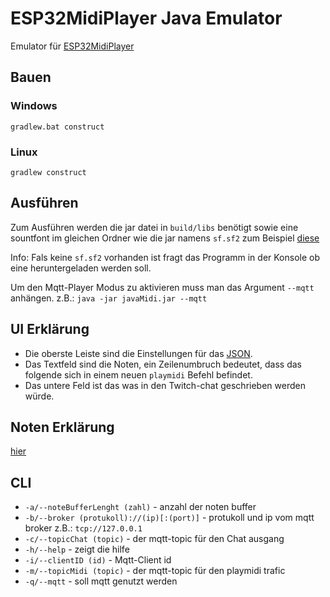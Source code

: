 # ESP32MidiPlayer Java Emulator

Emulator für [ESP32MidiPlayer](https://github.com/ProjektionTV/Esp32MidiPlayer)

## Bauen

### Windows
`gradlew.bat construct`
### Linux
`gradlew construct`

## Ausführen
Zum Ausführen werden die jar datei in `build/libs` benötigt sowie eine sountfont im gleichen Ordner wie die jar namens `sf.sf2` zum Beispiel [diese](https://member.keymusician.com/Member/FluidR3_GM/FluidR3_GM.zip) 

Info: Fals keine `sf.sf2` vorhanden ist fragt das Programm in der Konsole ob eine heruntergeladen werden soll.

Um den Mqtt-Player Modus zu aktivieren muss man das Argument `--mqtt` anhängen. z.B.: `java -jar javaMidi.jar --mqtt`

## UI Erklärung

* Die oberste Leiste sind die Einstellungen für das [JSON](https://github.com/ProjektionTV/Esp32MidiPlayer#json).
* Das Textfeld sind die Noten, ein Zeilenumbruch bedeutet, dass das folgende sich in einem neuen `playmidi` Befehl befindet.
* Das untere Feld ist das was in den Twitch-chat geschrieben werden würde.

## Noten Erklärung
[hier](https://github.com/ProjektionTV/Esp32MidiPlayer#playmidi-syntax)

## CLI
* `-a/--noteBufferLenght (zahl)` - anzahl der noten buffer
* `-b/--broker (protukoll)://(ip)[:(port)]` - protukoll und ip vom mqtt broker z.B.: `tcp://127.0.0.1`
* `-c/--topicChat (topic)` - der mqtt-topic für den Chat ausgang
* `-h/--help` - zeigt die hilfe
* `-i/--clientID (id)` - Mqtt-Client id
* `-m/--topicMidi (topic)` - der mqtt-topic für den playmidi trafic
* `-q/--mqtt` - soll mqtt genutzt werden
